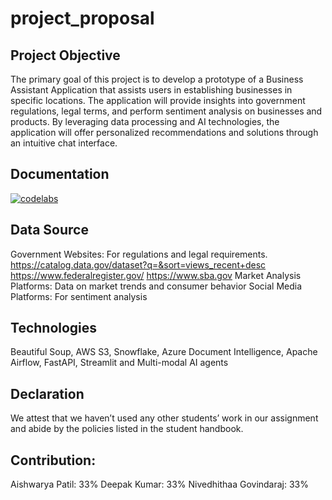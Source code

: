 # project_proposal

## Project Objective
The primary goal of this project is to develop a prototype of a Business Assistant Application that assists users in establishing businesses in specific locations. The application will provide insights into government regulations, legal terms, and perform sentiment analysis on businesses and products. By leveraging data processing and AI technologies, the application will offer personalized recommendations and solutions through an intuitive chat interface.
## Documentation
[![codelabs](https://img.shields.io/badge/codelabs-4285F4?style=for-the-badge&logo=codelabs&logoColor=white)](https://codelabs-preview.appspot.com/?file_id=1UUMkOvdL8ZCbUfgkHrBTGKRANiFV3z_W3B7TAdqP8Rs#0)

## Data Source
Government Websites: For regulations and legal requirements.
https://catalog.data.gov/dataset?q=&sort=views_recent+desc
https://www.federalregister.gov/
https://www.sba.gov
Market Analysis Platforms: Data on market trends and consumer behavior
Social Media Platforms: For sentiment analysis 

## Technologies
Beautiful Soup, AWS S3, Snowflake, Azure Document Intelligence, Apache Airflow, FastAPI, Streamlit and Multi-modal AI agents

## Declaration
We attest that we haven’t used any other students’ work in our assignment and abide by the policies listed in the student handbook.

## Contribution:
Aishwarya Patil: 33%
Deepak Kumar: 33% 
Nivedhithaa Govindaraj: 33%
